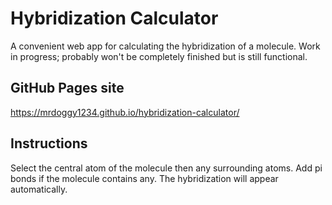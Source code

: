 # Hybridization Calculator
A convenient web app for calculating the hybridization of a molecule. Work in progress; probably won't be completely finished but is still functional.
## GitHub Pages site
https://mrdoggy1234.github.io/hybridization-calculator/
## Instructions
Select the central atom of the molecule then any surrounding atoms. Add pi bonds if the molecule contains any. The hybridization will appear automatically.
